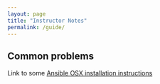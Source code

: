 ```yaml
---
layout: page
title: "Instructor Notes"
permalink: /guide/
---
```

## Common problems

Link to some [Ansible OSX installation instructions](http://binarynature.blogspot.co.uk/2016/01/install-ansible-on-os-x-el-capitan_30.html)
